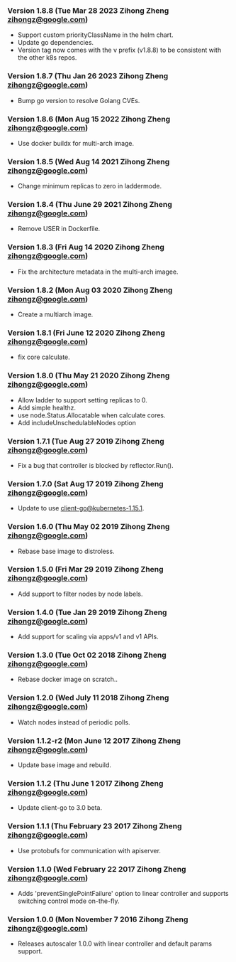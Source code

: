 ### Version 1.8.8 (Tue Mar 28 2023 Zihong Zheng <zihongz@google.com>)
 - Support custom priorityClassName in the helm chart.
 - Update go dependencies.
 - Version tag now comes with the v prefix (v1.8.8) to be consistent with the other k8s repos.

### Version 1.8.7 (Thu Jan 26 2023 Zihong Zheng <zihongz@google.com>)
 - Bump go version to resolve Golang CVEs.

### Version 1.8.6 (Mon Aug 15 2022 Zihong Zheng <zihongz@google.com>)
 - Use docker buildx for multi-arch image.

### Version 1.8.5 (Wed Aug 14 2021 Zihong Zheng <zihongz@google.com>)
 - Change minimum replicas to zero in laddermode.

### Version 1.8.4 (Thu June 29 2021 Zihong Zheng <zihongz@google.com>)
 - Remove USER in Dockerfile.

### Version 1.8.3 (Fri Aug 14 2020 Zihong Zheng <zihongz@google.com>)
 - Fix the architecture metadata in the multi-arch imagee.

### Version 1.8.2 (Mon Aug 03 2020 Zihong Zheng <zihongz@google.com>)
 - Create a multiarch image.

### Version 1.8.1 (Fri June 12 2020 Zihong Zheng <zihongz@google.com>)
 - fix core calculate.

### Version 1.8.0 (Thu May 21 2020 Zihong Zheng <zihongz@google.com>)
 - Allow ladder to support setting replicas to 0.
 - Add simple healthz.
 - use node.Status.Allocatable when calculate cores.
 - Add includeUnschedulableNodes option

### Version 1.7.1 (Tue Aug 27 2019 Zihong Zheng <zihongz@google.com>)
 - Fix a bug that controller is blocked by reflector.Run().

### Version 1.7.0 (Sat Aug 17 2019 Zihong Zheng <zihongz@google.com>)
 - Update to use client-go@kubernetes-1.15.1.

### Version 1.6.0 (Thu May 02 2019 Zihong Zheng <zihongz@google.com>)
 - Rebase base image to distroless.

### Version 1.5.0 (Fri Mar 29 2019 Zihong Zheng <zihongz@google.com>)
 - Add support to filter nodes by node labels.

### Version 1.4.0 (Tue Jan 29 2019 Zihong Zheng <zihongz@google.com>)
 - Add support for scaling via apps/v1 and v1 APIs.

### Version 1.3.0 (Tue Oct 02 2018 Zihong Zheng <zihongz@google.com>)
 - Rebase docker image on scratch..

### Version 1.2.0 (Wed July 11 2018 Zihong Zheng <zihongz@google.com>)
 - Watch nodes instead of periodic polls.

### Version 1.1.2-r2 (Mon June 12 2017 Zihong Zheng <zihongz@google.com>)
 - Update base image and rebuild.

### Version 1.1.2 (Thu June 1 2017 Zihong Zheng <zihongz@google.com>)
 - Update client-go to 3.0 beta.

### Version 1.1.1 (Thu February 23 2017 Zihong Zheng <zihongz@google.com>)
 - Use protobufs for communication with apiserver.

### Version 1.1.0 (Wed February 22 2017 Zihong Zheng <zihongz@google.com>)
 - Adds 'preventSinglePointFailure' option to linear controller and supports
   switching control mode on-the-fly.

### Version 1.0.0 (Mon November 7 2016 Zihong Zheng <zihongz@google.com>)
 - Releases autoscaler 1.0.0 with linear controller and default params support.

